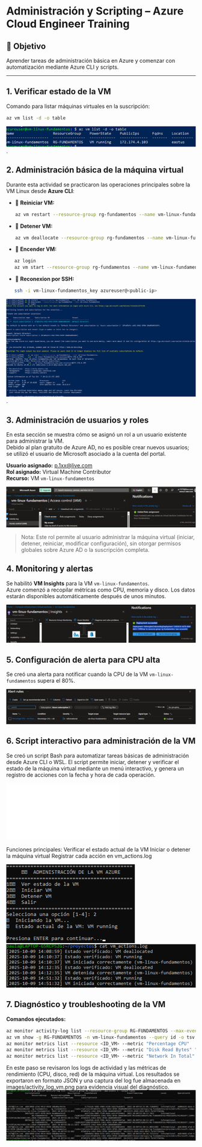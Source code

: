 # Administración y Scripting – Azure Cloud Engineer Training

## 🎯 Objetivo
Aprender tareas de administración básica en Azure y comenzar con automatización mediante Azure CLI y scripts.

---

## 1. Verificar estado de la VM

Comando para listar máquinas virtuales en la suscripción:

```bash
az vm list -d -o table
```
![Estado VM](images/estado_vm.png).


## 2. Administración básica de la máquina virtual

Durante esta actividad se practicaron las operaciones principales sobre la VM Linux desde **Azure CLI**:

- 🔄 **Reiniciar VM:**
  ```bash
  az vm restart --resource-group rg-fundamentos --name vm-linux-fundamentos

- 🔄 **Detener VM:**
  ```bash
  az vm deallocate --resource-group rg-fundamentos --name vm-linux-fundamentos
  ```
- 🔄 **Encender VM:**
 ```bash
    az login
    az vm start --resource-group rg-fundamentos --name vm-linux-fundamentos
 ```
- 🔄 **Reconexion por SSH:**
 ```bash
    ssh -i vm-linux-fundamentos_key azureuser@<public-ip>
 ``` 
![Admon](images/captura_admon.png).

## 3. Administración de usuarios y roles

En esta sección se muestra cómo se asignó un rol a un usuario existente para administrar la VM.  
Debido al plan gratuito de Azure AD, no es posible crear nuevos usuarios; se utilizó el usuario de Microsoft asociado a la cuenta del portal.

**Usuario asignado:** p.1xx@live.com  
**Rol asignado:** Virtual Machine Contributor  
**Recurso:** VM `vm-linux-fundamentos`

![Asignación de rol a usuario](images/rol_asignado.png)

> Nota: Este rol permite al usuario administrar la máquina virtual (iniciar, detener, reiniciar, modificar configuración), sin otorgar permisos globales sobre Azure AD o la suscripción completa.

## 4. Monitoring y alertas

Se habilitó **VM Insights** para la VM `vm-linux-fundamentos`.  
Azure comenzó a recopilar métricas como CPU, memoria y disco. Los datos estarán disponibles automáticamente después de unos minutos.

![Habilitación de Insights](images/monitoring_vm.png)

## 5. Configuración de alerta para CPU alta

Se creó una alerta para notificar cuando la CPU de la VM `vm-linux-fundamentos` supera el 80%.

![Alerta CPU creada](images/alerta_cpu.png)

## 6. Script interactivo para administración de la VM

Se creó un script Bash para automatizar tareas básicas de administración desde Azure CLI o WSL.
El script permite iniciar, detener y verificar el estado de la máquina virtual mediante un menú interactivo, y genera un registro de acciones con la fecha y hora de cada operación.

![vm_admon.sh:](scripts/vm_admin.sh)

Funciones principales:
Verificar el estado actual de la VM
Iniciar o detener la máquina virtual
Registrar cada acción en vm_actions.log

![](images/vm_control.png) ![](images/action_logs.png)

## 7. Diagnóstico y troubleshooting de la VM

**Comandos ejecutados:**
```bash
az monitor activity-log list --resource-group RG-FUNDAMENTOS --max-events 10 --output table
az vm show -g RG-FUNDAMENTOS -n vm-linux-fundamentos --query id -o tsv
az monitor metrics list --resource <ID_VM> --metric "Percentage CPU"
az monitor metrics list --resource <ID_VM> --metric "Disk Read Bytes" "Disk Write Bytes"
az monitor metrics list --resource <ID_VM> --metric "Network In Total" "Network Out Total"
```

En este paso se revisaron los logs de actividad y las métricas de rendimiento (CPU, disco, red) de la máquina virtual.
Los resultados se exportaron en formato JSON y una captura del log fue almacenada en images/activity_log_vm.png para evidencia visual del diagnóstico.
![activity_log](images/activity_log_vm.png)

